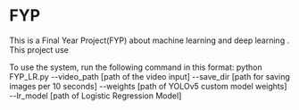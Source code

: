 # FYP

This is a Final Year Project(FYP) about machine learning and deep learning .
  This project use 

To use the system, run the following command in this format:
python FYP_LR.py --video_path [path of the video input] --save_dir [path for saving images per 10 seconds] --weights [path of YOLOv5 custom model weights] --lr_model [path of Logistic Regression Model]
